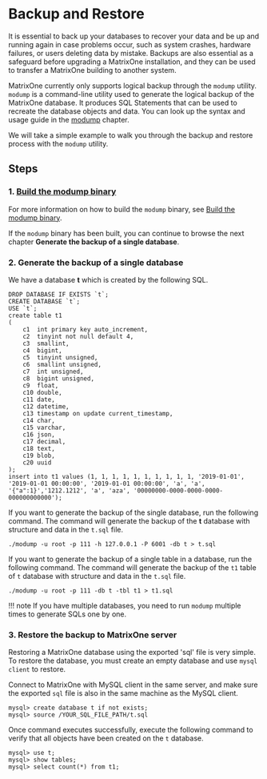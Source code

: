 # Backup and Restore

It is essential to back up your databases to recover your data and be up and running again in case problems occur, such as system crashes, hardware failures, or users deleting data by mistake. Backups are also essential as a safeguard before upgrading a MatrixOne installation, and they can be used to transfer a MatrixOne building to another system.

MatrixOne currently only supports logical backup through the `modump` utility. `modump` is a command-line utility used to generate the logical backup of the MatrixOne database. It produces SQL Statements that can be used to recreate the database objects and data. You can look up the syntax and usage guide in the [modump](../Develop/export-data/modump.md) chapter.

We will take a simple example to walk you through the backup and restore process with the `modump` utility.

## Steps

### 1. [Build the modump binary](../Develop/export-data/modump.md)

For more information on how to build the `modump` binary, see [Build the modump binary](../Develop/export-data/modump.md).

If the `modump` binary has been built, you can continue to browse the next chapter **Generate the backup of a single database**.

### 2. Generate the backup of a single database

We have a database **t** which is created by the following SQL.

```
DROP DATABASE IF EXISTS `t`;
CREATE DATABASE `t`;
USE `t`;
create table t1
(
    c1  int primary key auto_increment,
    c2  tinyint not null default 4,
    c3  smallint,
    c4  bigint,
    c5  tinyint unsigned,
    c6  smallint unsigned,
    c7  int unsigned,
    c8  bigint unsigned,
    c9  float,
    c10 double,
    c11 date,
    c12 datetime,
    c13 timestamp on update current_timestamp,
    c14 char,
    c15 varchar,
    c16 json,
    c17 decimal,
    c18 text,
    c19 blob,
    c20 uuid
);
insert into t1 values (1, 1, 1, 1, 1, 1, 1, 1, 1, 1, '2019-01-01', '2019-01-01 00:00:00', '2019-01-01 00:00:00', 'a', 'a', '{"a":1}','1212.1212', 'a', 'aza', '00000000-0000-0000-0000-000000000000');
```

If you want to generate the backup of the single database, run the following command. The command will generate the backup of the **t** database with structure and data in the `t.sql` file.

```
./modump -u root -p 111 -h 127.0.0.1 -P 6001 -db t > t.sql
```

If you want to generate the backup of a single table in a database, run the following command. The command will generate the backup of the `t1` table of  `t` database with structure and data in the `t.sql` file.

```
./modump -u root -p 111 -db t -tbl t1 > t1.sql
```

!!! note
    If you have multiple databases, you need to run `modump` multiple times to generate SQLs one by one.

### 3. Restore the backup to MatrixOne server

Restoring a MatrixOne database using the exported 'sql' file is very simple. To restore the database, you must create an empty database and use `mysql client` to restore.

Connect to MatrixOne with MySQL client in the same server, and make sure the exported `sql` file is also in the same machine as the MySQL client.

```
mysql> create database t if not exists;
mysql> source /YOUR_SQL_FILE_PATH/t.sql
```

Once command executes successfully, execute the following command to verify that all objects have been created on the `t` database.

```
mysql> use t;
mysql> show tables;
mysql> select count(*) from t1;
```
